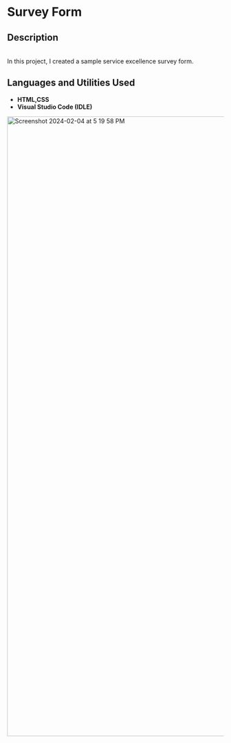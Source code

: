 <h1>Survey Form</h1>

<h2>Description</h2>
<br>In this project, I created a sample service excellence survey form.
<br />


<h2>Languages and Utilities Used</h2>

- <b>HTML,CSS</b> 
- <b>Visual Studio Code (IDLE)</b>
<img width="1440" alt="Screenshot 2024-02-04 at 5 19 58 PM" src="https://github.com/maryambaig105/Survey-form/assets/154369139/1901f0d5-87a6-4070-bd7e-3ce5e396d09e">
